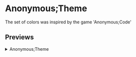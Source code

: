 # Anonymous;Theme

The set of colors was inspired by the game 'Anonymous;Code'

## Previews

<details>
<summary>Anonymous;Theme</summary>
<img src="https://github.com/k1gabyt0/anonymous-theme-vscode/blob/main/assets/Anonymous%3BTheme.png"/>
</details>
